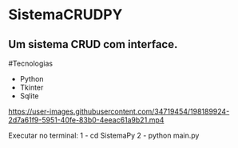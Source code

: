 # SistemaCRUDPY

## Um sistema CRUD com interface.

#Tecnologias

- Python
- Tkinter
- Sqlite



https://user-images.githubusercontent.com/34719454/198189924-2d7a61f9-5951-40fe-83b0-4eeac61a9b21.mp4



Executar no terminal:
1 - cd SistemaPy
2 - python main.py
